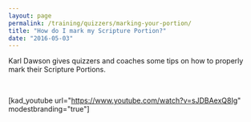 ```yaml
---
layout: page
permalink: /training/quizzers/marking-your-portion/
title: "How do I mark my Scripture Portion?"
date: "2016-05-03"
---
```


Karl Dawson gives quizzers and coaches some tips on how to properly mark their Scripture Portions.

 

\[kad\_youtube url="https://www.youtube.com/watch?v=sJDBAexQ8Ig" modestbranding="true"\]
